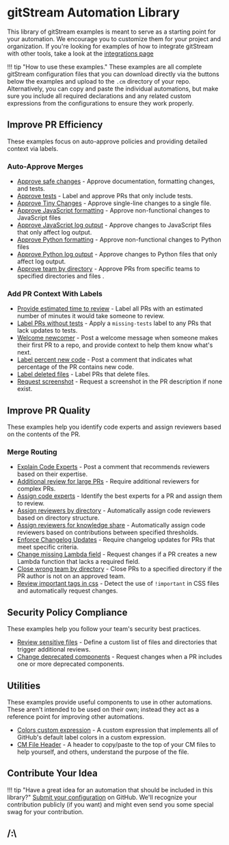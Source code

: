 # gitStream Automation Library

This library of gitStream examples is meant to serve as a starting point for your automation. We encourage you to customize them for your project and organization. If you're looking for examples of how to integrate gitStream with other tools, take a look at the [integrations page](/integrations/)

!!! tip "How to use these examples."
    These examples are all complete gitStream configuration files that you can download directly via the buttons below the examples and upload to the `.cm` directory of your repo. Alternatively, you can copy and paste the individual automations, but make sure you include all required declarations and any related custom expressions from the configurations to ensure they work properly.
 
## Improve PR Efficiency
These examples focus on auto-approve policies and providing detailed context via labels. 
### Auto-Approve Merges

* [Approve safe changes](approve-safe-changes/README.md) - Approve documentation, formatting changes, and tests.
* [Approve tests](approve-tests/README.md) - Label and approve PRs that only include tests.
* [Approve Tiny Changes](approve-tiny-changes/README.md) - Approve single-line changes to a single file.
* [Approve JavaScript formatting](approve-javascript-formatting-change/README.md) - Approve non-functional changes to JavaScript files 
* [Approve JavaScript log output](approve-javascript-log-output/README.md) - Approve changes to JavaScript files that only affect log output.
* [Approve Python formatting](approve-python-formatting-change/README.md) - Approve non-functional changes to Python files
* [Approve Python log output](approve-python-log-output/README.md) - Approve changes to Python files that only affect log output.
* [Approve team by directory](approve-team-by-directory/README.md) - Approve PRs from specific teams to specified directories and files .


### Add PR Context With Labels
* [Provide estimated time to review](provide-estimated-time-to-review/README.md) - Label all PRs with an estimated number of minutes it would take someone to review.
* [Label PRs without tests](label-prs-without-tests/README.md) - Apply a `missing-tests` label to any PRs that lack updates to tests.
* [Welcome newcomer](welcome-newcomer/README.md) - Post a welcome message when someone makes their first PR to a repo, and provide context to help them know what's next.
* [Label percent new code](percent-new-code/README.md) - Post a comment that indicates what percentage of the PR contains new code.
* [Label deleted files](label-deleted-files/README.md) - Label PRs that delete files.
* [Request screenshot](request-screenshot/README.md) - Request a screenshot in the PR description if none exist.


## Improve PR Quality
These examples help you identify code experts and assign reviewers based on the contents of the PR.
### Merge Routing

* [Explain Code Experts](standard/explain-code-experts/README.md) - Post a comment that recommends reviewers based on their expertise. 
* [Additional review for large PRs](additional-review-for-large-pr/README.md) - Require additional reviewers for complex PRs.
* [Assign code experts](assign-code-experts/README.md) - Identify the best experts for a PR and assign them to review.
* [Assign reviewers by directory](assign-reviewers-by-directory/README.md) - Automatically assign code reviewers based on directory structure.
* [Assign reviewers for knowledge share](standard/share-knowledge/README.md) - Automatically assign code reviewers based on contributions between specified thresholds.
* [Enforce Changelog Updates](standard/review-changelog/README.md) - Require changelog updates for PRs that meet specific criteria.
* [Change missing Lambda field](change-missing-lambda-field/README.md) - Request changes if a PR creates a new Lambda function that lacks a required field.
* [Close wrong team by directory](close-wrong-team-by-directory/README.md) - Close PRs to a specified directory if the PR author is not on an approved team.
* [Review important tags in css](languages/css/review-css-important/README.md) - Detect the use of `!important` in CSS files and automatically request changes.

## Security Policy Compliance
These examples help you follow your team's security best practices.

* [Review sensitive files](review-sensitive-files/README.md) - Define a custom list of files and directories that trigger additional reviews.
* [Change deprecated components](change-deprecated-components/README.md) - Request changes when a PR includes one or more deprecated components.

## Utilities
These examples provide useful components to use in other automations. These aren't intended to be used on their own; instead they act as a reference point for improving other automations.

* [Colors custom expression](utilities/colors-custom-expression/README.md) - A custom expression that implements all of GitHub's default label colors in a custom expression.
* [CM File Header](utilities/cm-header/README.md) - A header to copy/paste to the top of your CM files to help yourself, and others, understand the purpose of the file.

## Contribute Your Idea

!!! tip "Have a great idea for an automation that should be included in this library?"
    [Submit your configuration](https://github.com/linear-b/gitStream/issues/new?assignees=&labels=new-example&template=new_automation_example.md&title=New+Example%3A+) on GitHub. We'll recognize your contribution publicly (if you want) and might even send you some special swag for your contribution. 

<h2>/:\</h2>
